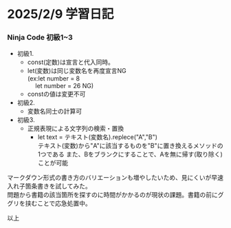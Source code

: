 # 2025/2/9 学習日記  
### Ninja Code 初級1~3  
- 初級1.  
    - const(定数)は宣言と代入同時。  
    - let(変数)は同じ変数名を再度宣言NG  
(ex:let number = 8  
&emsp;   let number = 26 NG)
    - constの値は変更不可
- 初級2.
    - 変数名同士の計算可
- 初級3.
    - 正規表現による文字列の検索・置換
        - let text = テキスト(変数名).replece("A","B")  
テキスト(変数)から"A"に該当するものを"B"に置き換えるメソッドの1つである
また、Bをブランクにすることで、Aを無に帰す(取り除く)ことが可能


マークダウン形式の書き方のバリエーションも増やしたいため、見にくいが早速入れ子箇条書きを試してみた。  
問題から書籍の該当箇所を探すのに時間がかかるのが現状の課題。書籍の前にググリを挟むことで応急処置中。  

以上

